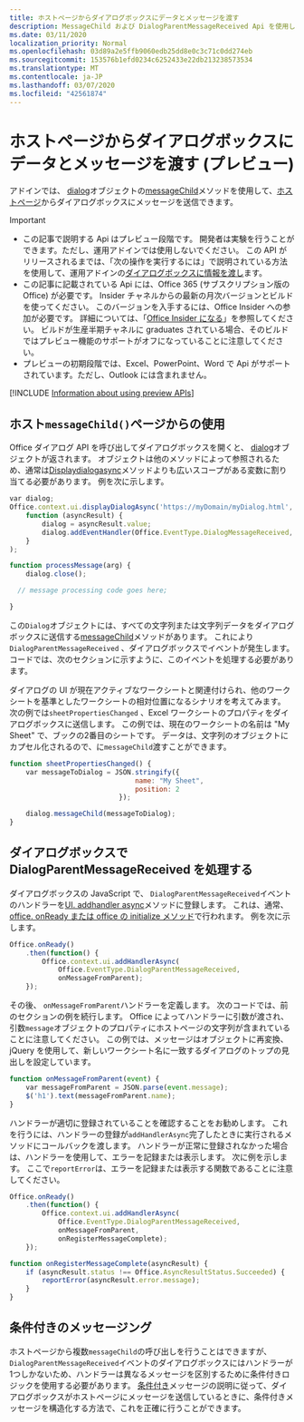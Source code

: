 ```yaml
---
title: ホストページからダイアログボックスにデータとメッセージを渡す
description: MessageChild および DialogParentMessageReceived Api を使用してホストページからダイアログにデータを渡す方法について説明します。
ms.date: 03/11/2020
localization_priority: Normal
ms.openlocfilehash: 03d89a2e5ffb9060edb25dd8e0c3c71c0dd274eb
ms.sourcegitcommit: 153576b1efd0234c6252433e22db213238573534
ms.translationtype: MT
ms.contentlocale: ja-JP
ms.lasthandoff: 03/07/2020
ms.locfileid: "42561874"
---
```

# <a name="passing-data-and-messages-to-a-dialog-box-from-its-host-page-preview"></a>ホストページからダイアログボックスにデータとメッセージを渡す (プレビュー)

アドインでは、 [dialog](/javascript/api/office/office.dialog)オブジェクトの[messageChild](/javascript/api/office/office.dialog#messagechild-message-)メソッドを使用して、[ホストページ](dialog-api-in-office-add-ins.md#open-a-dialog-box-from-a-host-page)からダイアログボックスにメッセージを送信できます。

> [!Important]
>
> - この記事で説明する Api はプレビュー段階です。 開発者は実験を行うことができます。ただし、運用アドインでは使用しないでください。 この API がリリースされるまでは、「次の操作を実行するには」で説明されている方法を使用して、運用アドインの[ダイアログボックスに情報を渡し](dialog-api-in-office-add-ins.md#pass-information-to-the-dialog-box)ます。
> - この記事に記載されている Api には、Office 365 (サブスクリプション版の Office) が必要です。 Insider チャネルからの最新の月次バージョンとビルドを使ってください。 このバージョンを入手するには、Office Insider への参加が必要です。 詳細については、「[Office Insider になる](https://products.office.com/office-insider?tab=tab-1)」を参照してください。 ビルドが生産半期チャネルに graduates されている場合、そのビルドではプレビュー機能のサポートがオフになっていることに注意してください。
> - プレビューの初期段階では、Excel、PowerPoint、Word で Api がサポートされています。ただし、Outlook には含まれません。
>
> [!INCLUDE [Information about using preview APIs](../includes/using-preview-apis.md)]

## <a name="use-messagechild-from-the-host-page"></a>ホスト`messageChild()`ページからの使用

Office ダイアログ API を呼び出してダイアログボックスを開くと、 [dialog](/javascript/api/office/office.dialog)オブジェクトが返されます。 オブジェクトは他のメソッドによって参照されるため、通常は[Displaydialogasync](/javascript/api/office/office.ui#displaydialogasync-startaddress--callback-)メソッドよりも広いスコープがある変数に割り当てる必要があります。 例を次に示します。

```javascript
var dialog;
Office.context.ui.displayDialogAsync('https://myDomain/myDialog.html',
    function (asyncResult) {
        dialog = asyncResult.value;
        dialog.addEventHandler(Office.EventType.DialogMessageReceived, processMessage);
    }
);

function processMessage(arg) {
    dialog.close();

  // message processing code goes here;

}
```

この`Dialog`オブジェクトには、すべての文字列または文字列データをダイアログボックスに送信する[messageChild](/javascript/api/office/office.dialog#messagechild-message-)メソッドがあります。 これにより`DialogParentMessageReceived` 、ダイアログボックスでイベントが発生します。 コードでは、次のセクションに示すように、このイベントを処理する必要があります。

ダイアログの UI が現在アクティブなワークシートと関連付けられ、他のワークシートを基準としたワークシートの相対位置になるシナリオを考えてみます。 次の例では`sheetPropertiesChanged` 、Excel ワークシートのプロパティをダイアログボックスに送信します。 この例では、現在のワークシートの名前は "My Sheet" で、ブックの2番目のシートです。 データは、文字列のオブジェクトにカプセル化されるので、に`messageChild`渡すことができます。

```javascript
function sheetPropertiesChanged() {
    var messageToDialog = JSON.stringify({
                               name: "My Sheet",
                               position: 2
                           });

    dialog.messageChild(messageToDialog);
}
```

## <a name="handle-dialogparentmessagereceived-in-the-dialog-box"></a>ダイアログボックスで DialogParentMessageReceived を処理する

ダイアログボックスの JavaScript で、 `DialogParentMessageReceived`イベントのハンドラーを[UI. addhandler async](/javascript/api/office/office.ui#addhandlerasync-eventtype--handler--options--callback-)メソッドに登録します。 これは、通常、 [office. onReady または office の initialize メソッド](initialize-add-in.md)で行われます。 例を次に示します。

```javascript
Office.onReady()
    .then(function() {
        Office.context.ui.addHandlerAsync(
            Office.EventType.DialogParentMessageReceived,
            onMessageFromParent);
    });
```

その後、 `onMessageFromParent`ハンドラーを定義します。 次のコードでは、前のセクションの例を続行します。 Office によってハンドラーに引数が渡され、引数`message`オブジェクトのプロパティにホストページの文字列が含まれていることに注意してください。 この例では、メッセージはオブジェクトに再変換、jQuery を使用して、新しいワークシート名に一致するダイアログのトップの見出しを設定しています。

```javascript
function onMessageFromParent(event) {
    var messageFromParent = JSON.parse(event.message);
    $('h1').text(messageFromParent.name);
}
```

ハンドラーが適切に登録されていることを確認することをお勧めします。 これを行うには、ハンドラーの登録が`addHandlerAsync`完了したときに実行されるメソッドにコールバックを渡します。 ハンドラーが正常に登録されなかった場合は、ハンドラーを使用して、エラーを記録または表示します。 次に例を示します。 ここで`reportError`は、エラーを記録または表示する関数であることに注意してください。

```javascript
Office.onReady()
    .then(function() {
        Office.context.ui.addHandlerAsync(
            Office.EventType.DialogParentMessageReceived,
            onMessageFromParent,
            onRegisterMessageComplete);
    });

function onRegisterMessageComplete(asyncResult) {
    if (asyncResult.status !== Office.AsyncResultStatus.Succeeded) {
        reportError(asyncResult.error.message);
    }
}
```

## <a name="conditional-messaging"></a>条件付きのメッセージング

ホストページから複数`messageChild`の呼び出しを行うことはできますが、 `DialogParentMessageReceived`イベントのダイアログボックスにはハンドラーが1つしかないため、ハンドラーは異なるメッセージを区別するために条件付きロジックを使用する必要があります。 [条件付き](dialog-api-in-office-add-ins.md#conditional-messaging)メッセージの説明に従って、ダイアログボックスがホストページにメッセージを送信しているときに、条件付きメッセージを構造化する方法で、これを正確に行うことができます。
